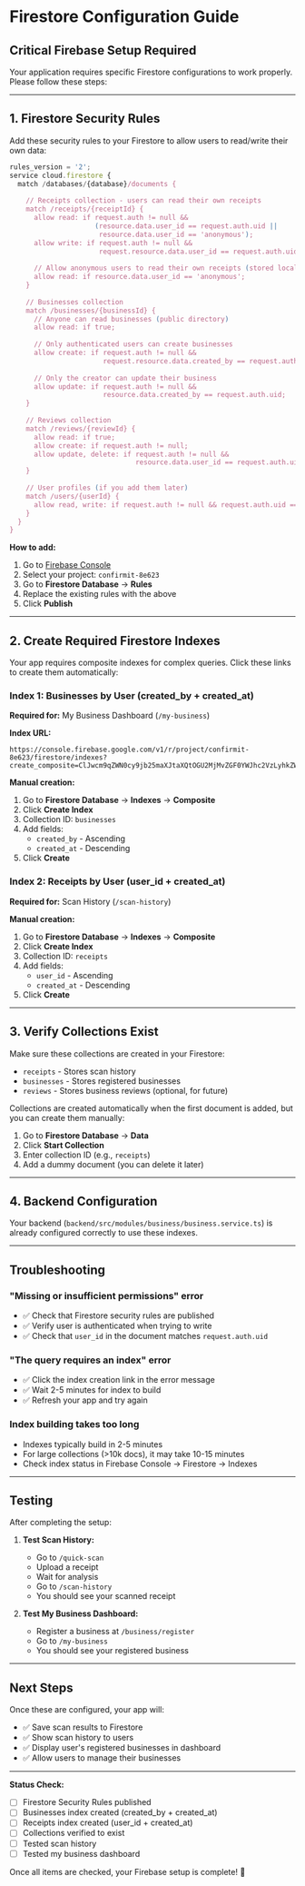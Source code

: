 # Firestore Configuration Guide

## Critical Firebase Setup Required

Your application requires specific Firestore configurations to work properly. Please follow these steps:

---

## 1. Firestore Security Rules

Add these security rules to your Firestore to allow users to read/write their own data:

```javascript
rules_version = '2';
service cloud.firestore {
  match /databases/{database}/documents {
    
    // Receipts collection - users can read their own receipts
    match /receipts/{receiptId} {
      allow read: if request.auth != null && 
                     (resource.data.user_id == request.auth.uid || 
                      resource.data.user_id == 'anonymous');
      allow write: if request.auth != null && 
                      request.resource.data.user_id == request.auth.uid;
      
      // Allow anonymous users to read their own receipts (stored locally)
      allow read: if resource.data.user_id == 'anonymous';
    }
    
    // Businesses collection
    match /businesses/{businessId} {
      // Anyone can read businesses (public directory)
      allow read: if true;
      
      // Only authenticated users can create businesses
      allow create: if request.auth != null && 
                       request.resource.data.created_by == request.auth.uid;
      
      // Only the creator can update their business
      allow update: if request.auth != null && 
                       resource.data.created_by == request.auth.uid;
    }
    
    // Reviews collection
    match /reviews/{reviewId} {
      allow read: if true;
      allow create: if request.auth != null;
      allow update, delete: if request.auth != null && 
                               resource.data.user_id == request.auth.uid;
    }
    
    // User profiles (if you add them later)
    match /users/{userId} {
      allow read, write: if request.auth != null && request.auth.uid == userId;
    }
  }
}
```

**How to add:**
1. Go to [Firebase Console](https://console.firebase.google.com)
2. Select your project: `confirmit-8e623`
3. Go to **Firestore Database** → **Rules**
4. Replace the existing rules with the above
5. Click **Publish**

---

## 2. Create Required Firestore Indexes

Your app requires composite indexes for complex queries. Click these links to create them automatically:

### Index 1: Businesses by User (created_by + created_at)
**Required for:** My Business Dashboard (`/my-business`)

**Index URL:** 
```
https://console.firebase.google.com/v1/r/project/confirmit-8e623/firestore/indexes?create_composite=ClJwcm9qZWN0cy9jb25maXJtaXQtOGU2MjMvZGF0YWJhc2VzLyhkZWZhdWx0KS9jb2xsZWN0aW9uR3JvdXBzL2J1c2luZXNzZXMvaW5kZXhlcy9fEAEaDgoKY3JlYXRlZF9ieRABGg4KCmNyZWF0ZWRfYXQQAhoMCghfX25hbWVfXxAC
```

**Manual creation:**
1. Go to **Firestore Database** → **Indexes** → **Composite**
2. Click **Create Index**
3. Collection ID: `businesses`
4. Add fields:
   - `created_by` - Ascending
   - `created_at` - Descending
5. Click **Create**

### Index 2: Receipts by User (user_id + created_at)
**Required for:** Scan History (`/scan-history`)

**Manual creation:**
1. Go to **Firestore Database** → **Indexes** → **Composite**
2. Click **Create Index**
3. Collection ID: `receipts`
4. Add fields:
   - `user_id` - Ascending
   - `created_at` - Descending
5. Click **Create**

---

## 3. Verify Collections Exist

Make sure these collections are created in your Firestore:

- `receipts` - Stores scan history
- `businesses` - Stores registered businesses
- `reviews` - Stores business reviews (optional, for future)

Collections are created automatically when the first document is added, but you can create them manually:

1. Go to **Firestore Database** → **Data**
2. Click **Start Collection**
3. Enter collection ID (e.g., `receipts`)
4. Add a dummy document (you can delete it later)

---

## 4. Backend Configuration

Your backend (`backend/src/modules/business/business.service.ts`) is already configured correctly to use these indexes.

---

## Troubleshooting

### "Missing or insufficient permissions" error
- ✅ Check that Firestore security rules are published
- ✅ Verify user is authenticated when trying to write
- ✅ Check that `user_id` in the document matches `request.auth.uid`

### "The query requires an index" error
- ✅ Click the index creation link in the error message
- ✅ Wait 2-5 minutes for index to build
- ✅ Refresh your app and try again

### Index building takes too long
- Indexes typically build in 2-5 minutes
- For large collections (>10k docs), it may take 10-15 minutes
- Check index status in Firebase Console → Firestore → Indexes

---

## Testing

After completing the setup:

1. **Test Scan History:**
   - Go to `/quick-scan`
   - Upload a receipt
   - Wait for analysis
   - Go to `/scan-history`
   - You should see your scanned receipt

2. **Test My Business Dashboard:**
   - Register a business at `/business/register`
   - Go to `/my-business`
   - You should see your registered business

---

## Next Steps

Once these are configured, your app will:
- ✅ Save scan results to Firestore
- ✅ Show scan history to users
- ✅ Display user's registered businesses in dashboard
- ✅ Allow users to manage their businesses

---

**Status Check:**
- [ ] Firestore Security Rules published
- [ ] Businesses index created (created_by + created_at)
- [ ] Receipts index created (user_id + created_at)
- [ ] Collections verified to exist
- [ ] Tested scan history
- [ ] Tested my business dashboard

Once all items are checked, your Firebase setup is complete! 🎉
